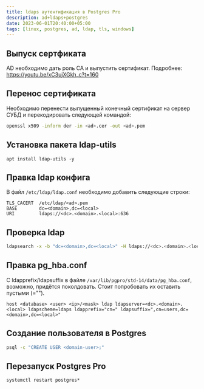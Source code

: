 ```yaml
---
title: ldaps аутентификация в Postgres Pro
description: ad+ldaps+postgres
date: 2023-06-01T20:40:00+05:00
tags: [linux, postgres, ad, ldap, tls, windows]
---
```

## Выпуск сертфиката
AD необходимо дать роль CA и выпустить сертификат. Подробнее: https://youtu.be/xC3ujXGkh_c?t=160 

## Перенос сертификата
Необходимо перенести выпущенный конечный сертификат на сервер СУБД и перекодировать следующей командой:

```bash
openssl x509 -inform der -in <ad>.cer -out <ad>.pem
```

## Установка пакета ldap-utils

```shell
apt install ldap-utils -y
```

## Правка ldap конфига

В файл `/etc/ldap/ldap.conf` необходимо добавить следующие строки:

```config
TLS_CACERT	/etc/ldap/<ad>.pem
BASE		dc=<domain>,dc=<local>
URI 		ldaps://<dc>.<domain>.<local>:636
```

## Проверка ldap

```bash
ldapsearch -x -b "dc=<domain>,dc=<local>" -H ldaps://<dc>.<domain>.<local>:636 -W -D <domain-user>
```

## Правка pg_hba.conf

С ldapprefix/ldapsuffix в файле `/var/lib/pgpro/std-14/data/pg_hba.conf`, возможно, придётся поколдовать. Стоит попробовать их оставить пустыми (="").
```config
host <database> <user> <ip>/<mask> ldap ldapserver=<dc>.<domain>.<local> ldapscheme=ldaps ldapprefix="cn=" ldapsuffix=",cn=users,dc=<domain>,dc=<local>"
```

## Создание пользователя в Postgres

```bash
psql -c "CREATE USER <domain-user>;"
```

## Перезапуск Postgres Pro

```shell
systemctl restart postgres*
```
